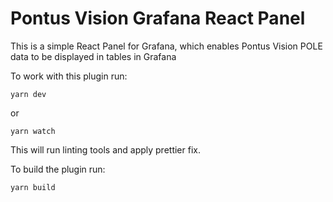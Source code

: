 # Pontus Vision Grafana React Panel

This is a simple React Panel for Grafana, which enables Pontus Vision POLE data to be displayed in tables in Grafana

To work with this plugin run:

```
yarn dev
```

or

```
yarn watch
```

This will run linting tools and apply prettier fix.

To build the plugin run:

```
yarn build
```
